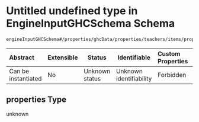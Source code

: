 # Untitled undefined type in EngineInputGHCSchema Schema

```txt
engineInputGHCSchema#/properties/ghcData/properties/teachers/items/properties/settings/items/properties/incompatibilities/properties/doNotStartAtFirstMorningSectionIfHasAfternoonAssignment/properties
```




| Abstract            | Extensible | Status         | Identifiable            | Custom Properties | Additional Properties | Access Restrictions | Defined In                                                         |
| :------------------ | ---------- | -------------- | ----------------------- | :---------------- | --------------------- | ------------------- | ------------------------------------------------------------------ |
| Can be instantiated | No         | Unknown status | Unknown identifiability | Forbidden         | Allowed               | none                | [ghc.schema.json\*](../out/ghc.schema.json "open original schema") |

## properties Type

unknown
